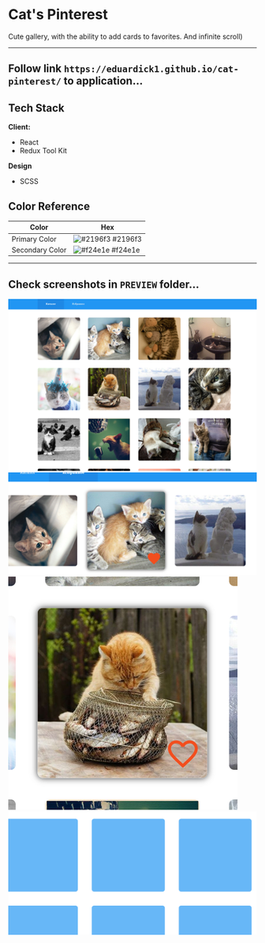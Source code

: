 # Cat's Pinterest

Cute gallery, with the ability to add cards to favorites.
And infinite scroll)

---

## Follow link ` https://eduardick1.github.io/cat-pinterest/ ` to application... 

## Tech Stack

**Client:**

- React
- Redux Tool Kit

**Design**

- SCSS

## Color Reference

| Color            | Hex                                                              |
| ---------------- | ---------------------------------------------------------------- |
| Primary Color     | ![#2196f3](https://via.placeholder.com/10/2196f3?text=+) #2196f3 |
| Secondary Color | ![#f24e1e](https://via.placeholder.com/10/f24e1e?text=+) #f24e1e |

---

## Check screenshots in `PREVIEW` folder... 

![MainScreen](https://github.com/Eduardick1/cat-pinterest/blob/main/PREVIEW/MainPAge.png)
![Favs](https://github.com/Eduardick1/cat-pinterest/blob/main/PREVIEW/%D0%91%D0%B5%D0%B7%D1%8B%D0%BC%D1%8F%D0%BD%D0%BD%D1%8B%D0%B9.png)
![Card](https://github.com/Eduardick1/cat-pinterest/blob/main/PREVIEW/card.png)
![Skeleton](https://github.com/Eduardick1/cat-pinterest/blob/main/PREVIEW/preloader.png)

